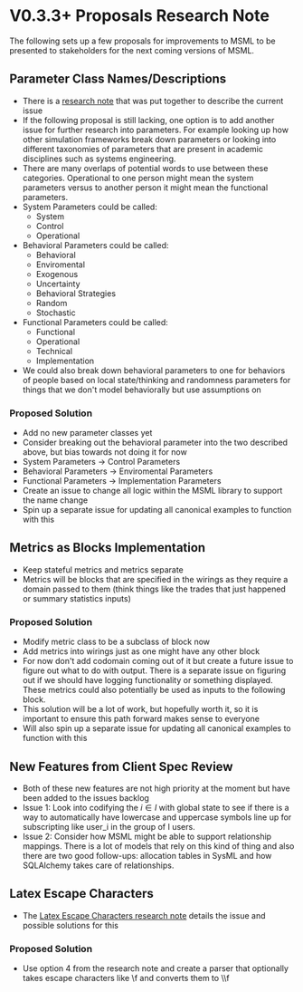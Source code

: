 # V0.3.3+ Proposals Research Note

The following sets up a few proposals for improvements to MSML to be presented to stakeholders for the next coming versions of MSML.

## Parameter Class Names/Descriptions

- There is a [research note](https://github.com/BlockScience/MSML/blob/main/research_notes/2024-05-03%20Parameter%20Class%20Naming.md) that was put together to describe the current issue
- If the following proposal is still lacking, one option is to add another issue for further research into parameters. For example looking up how other simulation frameworks break down parameters or looking into different taxonomies of parameters that are present in academic disciplines such as systems engineering.
- There are many overlaps of potential words to use between these categories. Operational to one person might mean the system parameters versus to another person it might mean the functional parameters.
- System Parameters could be called:
    - System
    - Control
    - Operational
- Behavioral Parameters could be called:
    - Behavioral
    - Enviromental
    - Exogenous
    - Uncertainty
    - Behavioral Strategies
    - Random
    - Stochastic
- Functional Parameters could be called:
    - Functional
    - Operational
    - Technical
    - Implementation
- We could also break down behavioral parameters to one for behaviors of people based on local state/thinking and randomness parameters for things that we don't model behaviorally but use assumptions on


### Proposed Solution
- Add no new parameter classes yet
- Consider breaking out the behavioral parameter into the two described above, but bias towards not doing it for now
- System Parameters -> Control Parameters
- Behavioral Parameters -> Enviromental Parameters
- Functional Parameters -> Implementation Parameters
- Create an issue to change all logic within the MSML library to support the name change
- Spin up a separate issue for updating all canonical examples to function with this

## Metrics as Blocks Implementation

- Keep stateful metrics and metrics separate
- Metrics will be blocks that are specified in the wirings as they require a domain passed to them (think things like the trades that just happened or summary statistics inputs)

### Proposed Solution
- Modify metric class to be a subclass of block now
- Add metrics into wirings just as one might have any other block
- For now don't add codomain coming out of it but create a future issue to figure out what to do with output. There is a separate issue on figuring out if we should have logging functionality or something displayed. These metrics could also potentially be used as inputs to the following block.
- This solution will be a lot of work, but hopefully worth it, so it is important to ensure this path forward makes sense to everyone
- Will also spin up a separate issue for updating all canonical examples to function with this

## New Features from Client Spec Review

- Both of these new features are not high priority at the moment but have been added to the issues backlog
- Issue 1: Look into codifying the $i \in I$ with global state to see if there is a way to automatically have lowercase and uppercase symbols line up for subscripting like user_i in the group of I users.
- Issue 2: Consider how MSML might be able to support relationship mappings. There is a lot of models that rely on this kind of thing and also there are two good follow-ups: allocation tables in SysML and how SQLAlchemy takes care of relationships.

## Latex Escape Characters

- The [Latex Escape Characters research note](https://github.com/BlockScience/MSML/blob/main/research_notes/2024-05-15%20Latex%20Escape%20Characters%20Issue.md) details the issue and possible solutions for this

### Proposed Solution

- Use option 4 from the research note and create a parser that optionally takes escape characters like \f and converts them to \\\f